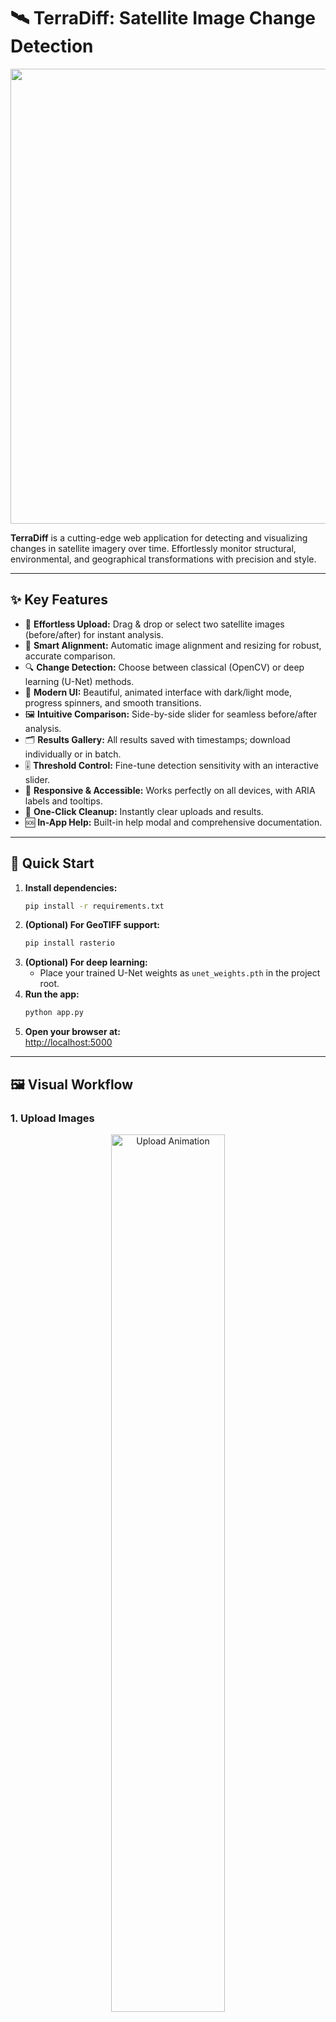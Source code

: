 # 🛰️ TerraDiff: Satellite Image Change Detection

<p align="center">
  <img width="1464" height="728" alt="Image" src="https://github.com/user-attachments/assets/a88661fb-4528-4e85-b68e-15b65fd34942" alt="App Banner" width="80%" />
</p>

**TerraDiff** is a cutting-edge web application for detecting and visualizing changes in satellite imagery over time. Effortlessly monitor structural, environmental, and geographical transformations with precision and style.

---

## ✨ Key Features

- 🚀 **Effortless Upload:** Drag & drop or select two satellite images (before/after) for instant analysis.
- 🧠 **Smart Alignment:** Automatic image alignment and resizing for robust, accurate comparison.
- 🔍 **Change Detection:** Choose between classical (OpenCV) or deep learning (U-Net) methods.
- 🎨 **Modern UI:** Beautiful, animated interface with dark/light mode, progress spinners, and smooth transitions.
- 🖼️ **Intuitive Comparison:** Side-by-side slider for seamless before/after analysis.
- 🗂️ **Results Gallery:** All results saved with timestamps; download individually or in batch.
- 🎚️ **Threshold Control:** Fine-tune detection sensitivity with an interactive slider.
- 📱 **Responsive & Accessible:** Works perfectly on all devices, with ARIA labels and tooltips.
- 🧹 **One-Click Cleanup:** Instantly clear uploads and results.
- 🆘 **In-App Help:** Built-in help modal and comprehensive documentation.

---

## 🚀 Quick Start

1. **Install dependencies:**
   ```bash
   pip install -r requirements.txt
   ```
2. **(Optional) For GeoTIFF support:**
   ```bash
   pip install rasterio
   ```
3. **(Optional) For deep learning:**
   - Place your trained U-Net weights as `unet_weights.pth` in the project root.
4. **Run the app:**
   ```bash
   python app.py
   ```
5. **Open your browser at:**  
   [http://localhost:5000](http://localhost:5000)

---

## 🖼️ Visual Workflow

### 1. Upload Images
<p align="center"><img src="images/upload.gif" alt="Upload Animation" width="60%"></p>
*Drag and drop or select two satellite images (same area, different times).*

### 2. Adjust Sensitivity & Compare
<p align="center"><img src="images/threshold.gif" alt="Threshold Animation" width="60%"></p>
*Use the threshold slider to adjust detection sensitivity. Click **Compare** and watch the magic happen!*

### 3. View Results & Use the Slider
<p align="center"><img src="images/slider.gif" alt="Comparison Slider" width="60%"></p>
*Instantly see detected changes overlaid on your images. Use the before/after slider for intuitive comparison.*

### 4. Explore the Gallery & Download
<p align="center"><img src="images/gallery.gif" alt="Gallery Animation" width="60%"></p>
*All results are saved in a gallery with timestamps. Download individual or all results with one click.*

### 5. Clean Up
<p align="center"><img src="images/delete.gif" alt="Delete Animation" width="60%"></p>
*Use the **Delete All Data** button to clear uploads and results.*

---

## 🧠 How It Works

- **Image Alignment:** Feature-based (ORB) alignment and automatic resizing.
- **Classical Detection:** Thresholded absolute difference and contour filtering.
- **Deep Learning:** U-Net model for semantic change detection (optional, user-provided weights).
- **Visualization:** Overlay of detected changes, animated comparison slider, and gallery.

---

## 📚 Documentation & Help

- Click the **?** button in the app for a quick “How it works” guide.
- All interactive elements have tooltips and ARIA labels for accessibility.
- For advanced usage, see code comments and the `utils.py` file.

---

## 🛠️ Customization

- **Custom Models:** Update `utils.py` and place your weights at `unet_weights.pth`.
- **Format Support:** Extend `read_image` in `utils.py` for more formats.
- **Advanced Alignment:** Integrate with GDAL or rasterio for geospatial alignment.

---

## 📸 Screenshots

| Upload & Compare | Animated Slider | Results Gallery |
|------------------|----------------|-----------------|
| ![upload](images/upload.png) | ![slider](images/slider.png) | ![gallery](images/gallery.png) |

---

## 👩‍💻 Authors & Credits

- Designed and developed by [Your Name/Team]
- UI icons by [Icons8](https://icons8.com/)
- Animations by [LottieFiles](https://lottiefiles.com/) (if used)

---

## 📄 License

MIT License. See [LICENSE](LICENSE) for details.

---

> **Pro Tip:** Replace the images and GIFs in the `images/` folder with your own screenshots and screen recordings for a fully branded, professional README!

---

**Suggestions for further improvement:**
- Add a live demo link or video walkthrough.
- Include badges (build, license, stars, etc.) at the top.
- Add a FAQ or Troubleshooting section if your users might need it.
- Use more icons/emojis for visual appeal (but keep it professional). 
